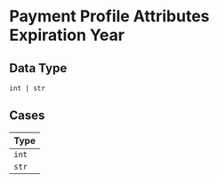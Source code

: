 
# Payment Profile Attributes Expiration Year

## Data Type

`int | str`

## Cases

| Type |
|  --- |
| `int` |
| `str` |


